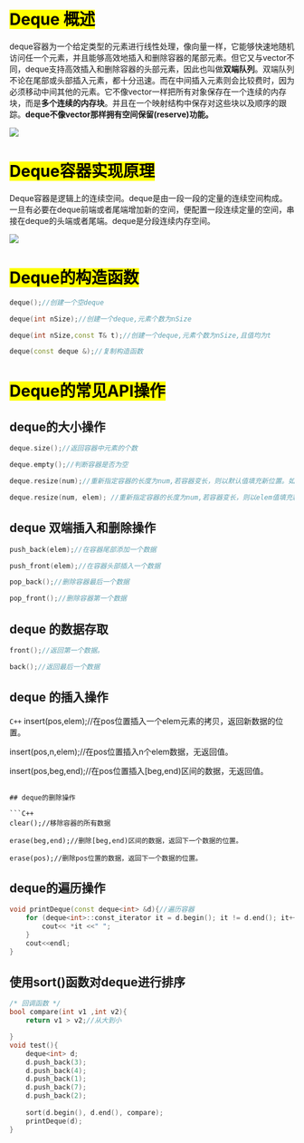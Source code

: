 # <mark>Deque 概述</mark>

deque容器为一个给定类型的元素进行线性处理，像向量一样，它能够快速地随机访问任一个元素，并且能够高效地插入和删除容器的尾部元素。但它又与vector不同，deque支持高效插入和删除容器的头部元素，因此也叫做**双端队列**。双端队列不论在尾部或头部插入元素，都十分迅速。而在中间插入元素则会比较费时，因为必须移动中间其他的元素。它不像vector一样把所有对象保存在一个连续的内存块，而是**多个连续的内存块**。并且在一个映射结构中保存对这些块以及顺序的跟踪。**deque不像vector那样拥有空间保留(reserve)功能。** 

![](E:\资料数据\markdown笔记\marktext图片保存位置\2023-06-30-16-43-28-image.png)

# <mark>Deque容器实现原理</mark>

Deque容器是逻辑上的连续空间。deque是由一段一段的定量的连续空间构成。一旦有必要在deque前端或者尾端增加新的空间，便配置一段连续定量的空间，串接在deque的头端或者尾端。deque是分段连续内存空间。

![](E:\资料数据\markdown笔记\marktext图片保存位置\2023-06-30-16-51-57-image.png)

# <mark> Deque的构造函数</mark>

```C++
deque();//创建一个空deque

deque(int nSize);//创建一个deque,元素个数为nSize

deque(int nSize,const T& t);//创建一个deque,元素个数为nSize,且值均为t

deque(const deque &);//复制构造函数
```

# <mark>Deque的常见API操作</mark>

## deque的大小操作

```C++
deque.size();//返回容器中元素的个数

deque.empty();//判断容器是否为空

deque.resize(num);//重新指定容器的长度为num,若容器变长，则以默认值填充新位置。如果容器变短，则末尾超出容器长度的元素被删除。

deque.resize(num, elem); //重新指定容器的长度为num,若容器变长，则以elem值填充新位置,如果容器变短，则末尾超出容器长度的元素被删除。

```

## deque 双端插入和删除操作

```C++
push_back(elem);//在容器尾部添加一个数据

push_front(elem);//在容器头部插入一个数据

pop_back();//删除容器最后一个数据

pop_front();//删除容器第一个数据

```

## deque 的数据存取

```c++
front();//返回第一个数据。

back();//返回最后一个数据

```

## deque 的插入操作

```C++```
insert(pos,elem);//在pos位置插入一个elem元素的拷贝，返回新数据的位置。

insert(pos,n,elem);//在pos位置插入n个elem数据，无返回值。

insert(pos,beg,end);//在pos位置插入[beg,end)区间的数据，无返回值。

```

## deque的删除操作

```C++
clear();//移除容器的所有数据

erase(beg,end);//删除[beg,end)区间的数据，返回下一个数据的位置。

erase(pos);//删除pos位置的数据，返回下一个数据的位置。

```

## deque的遍历操作

```C++
void printDeque(const deque<int> &d){//遍历容器
    for (deque<int>::const_iterator it = d.begin(); it != d.end(); it++) {
        cout<< *it <<" ";
    }
    cout<<endl;
}
```

## 使用sort()函数对deque进行排序

```C++
/* 回调函数 */
bool compare(int v1 ,int v2){
    return v1 > v2;//从大到小

}
void test(){
    deque<int> d;
    d.push_back(3);
    d.push_back(4);
    d.push_back(1);
    d.push_back(7);
    d.push_back(2);
    
    sort(d.begin(), d.end(), compare);
    printDeque(d);
}
```













